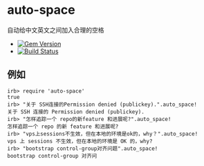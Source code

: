 # auto-space

自动给中文英文之间加入合理的空格

- [![Gem Version](https://badge.fury.io/rb/auto-space.png)](https://rubygems.org/gems/auto-space)
- [![Build
Status](https://secure.travis-ci.org/huacnlee/auto-space.png?branch=master&.png)](http://travis-ci.org/huacnlee/auto-space)

## 例如

```irb
irb> require 'auto-space'
true
irb> "关于 SSH连接的Permission denied (publickey).".auto_space!
关于 SSH 连接的 Permission denied (publickey).
irb> "怎样追踪一个 repo的新feature 和进展呢?".auto_space!
怎样追踪一个 repo 的新 feature 和进展呢?
irb> "vps上sessions不生效，但在本地的环境是ok的，why？".auto_space!
vps 上 sessions 不生效，但在本地的环境是 OK 的，why?
irb> "bootstrap control-group对齐问题".auto_space!
bootstrap control-group 对齐问
```
